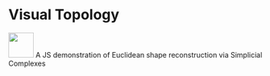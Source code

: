 

# Visual Topology

<img src="http://www.smajhi.com/visual-topology/img/icon.png" width="50px">
A JS demonstration of Euclidean shape reconstruction via Simplicial Complexes
